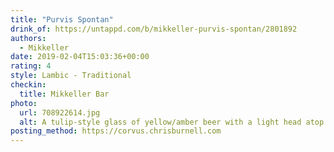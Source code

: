 ```yaml
---
title: "Purvis Spontan"
drink_of: https://untappd.com/b/mikkeller-purvis-spontan/2801892
authors:
  - Mikkeller
date: 2019-02-04T15:03:36+00:00
rating: 4
style: Lambic - Traditional
checkin:
  title: Mikkeller Bar
photo:
  url: 708922614.jpg
  alt: A tulip-style glass of yellow/amber beer with a light head atop a green table
posting_method: https://corvus.chrisburnell.com
---
```

